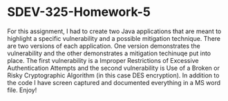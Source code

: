 # SDEV-325-Homework-5
For this assignment, I had to create two Java applications that are meant to highlight a specific vulnerability and a possible mitigation technique. There are two versions of each application. One version demonstrates the vulnerability and the other demonstrates a mitigation techinuqe put into place. The first vulnerability is a Improper Restrictions of Excessive Authentication Attempts and the second vulnerability is Use of a Broken or Risky Cryptographic Algorithm (in this case DES encryption). In addition to the code I have screen captured and documented everything in a MS word file. Enjoy!
